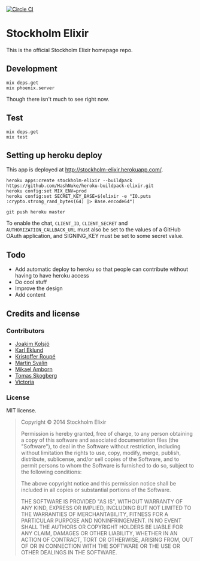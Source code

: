 [![Circle CI](https://circleci.com/gh/stockholm-elixir/stockholm-elixir.png?style=badge)](https://circleci.com/gh/stockholm-elixir/stockholm-elixir)

# Stockholm Elixir

This is the official Stockholm Elixir homepage repo.

## Development

    mix deps.get
    mix phoenix.server

Though there isn't much to see right now.

## Test

    mix deps.get
    mix test

## Setting up heroku deploy

This app is deployed at <http://stockholm-elixir.herokuapp.com/>.

    heroku apps:create stockholm-elixir --buildpack https://github.com/HashNuke/heroku-buildpack-elixir.git
    heroku config:set MIX_ENV=prod
    heroku config:set SECRET_KEY_BASE=$(elixir -e "IO.puts :crypto.strong_rand_bytes(64) |> Base.encode64")

    git push heroku master

To enable the chat, `CLIENT_ID`, `CLIENT_SECRET` and
`AUTHORIZATION_CALLBACK_URL` must also be set to the values of a
GitHub OAuth application, and SIGNING_KEY must be set to some secret
value.

## Todo

* Add automatic deploy to heroku so that people can contribute without
  having to have heroku access
* Do cool stuff
* Improve the design
* Add content

## Credits and license

### Contributors

* [Joakim Kolsjö](https://github.com/joakimk)
* [Karl Eklund](https://github.com/kek)
* [Kristoffer Roupé](https://github.com/kitofr)
* [Martin Svalin](https://github.com/martinsvalin)
* [Mikael Amborn](https://github.com/MikaelAmborn)
* [Tomas Skogberg](https://github.com/tskogberg)
* [Victoria](https://github.com/littlekid)

### License

MIT license.

>  Copyright © 2014 Stockholm Elixir
>
>  Permission is hereby granted, free of charge, to any person obtaining a copy
>  of this software and associated documentation files (the "Software"), to deal
>  in the Software without restriction, including without limitation the rights
>  to use, copy, modify, merge, publish, distribute, sublicense, and/or sell
>  copies of the Software, and to permit persons to whom the Software is
>  furnished to do so, subject to the following conditions:
>
>  The above copyright notice and this permission notice shall be included in
>  all copies or substantial portions of the Software.
>
>  THE SOFTWARE IS PROVIDED "AS IS", WITHOUT WARRANTY OF ANY KIND, EXPRESS OR
>  IMPLIED, INCLUDING BUT NOT LIMITED TO THE WARRANTIES OF MERCHANTABILITY,
>  FITNESS FOR A PARTICULAR PURPOSE AND NONINFRINGEMENT. IN NO EVENT SHALL THE
>  AUTHORS OR COPYRIGHT HOLDERS BE LIABLE FOR ANY CLAIM, DAMAGES OR OTHER
>  LIABILITY, WHETHER IN AN ACTION OF CONTRACT, TORT OR OTHERWISE, ARISING FROM,
>  OUT OF OR IN CONNECTION WITH THE SOFTWARE OR THE USE OR OTHER DEALINGS IN
>  THE SOFTWARE.

